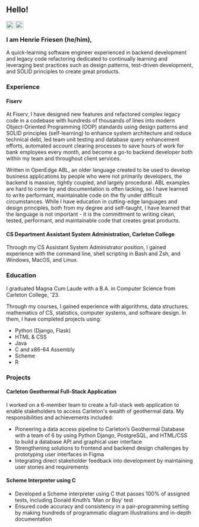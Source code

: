 ## Hello!

<a href="https://www.linkedin.com/in/henriefriesen/">
  <img align="left" alt="Henrie's LinkedIn" width="22px" src="https://cdn.jsdelivr.net/npm/simple-icons@v3/icons/linkedin.svg" />
</a>
<a href="https://github.com/friesenh">
  <img align="left" alt="Henrie's Github" width="22px" src="https://cdn.jsdelivr.net/npm/simple-icons@v3/icons/github.svg" />
</a>
<br />

### I am Henrie Friesen (he/him),
A quick-learning software engineer experienced in backend development and legacy code refactoring dedicated to continually learning and leveraging best practices such as design patterns, test-driven development, and SOLID principles to create great products.

### Experience
#### Fiserv
At Fiserv, I have designed new features and refactored complex legacy code in a codebase with hundreds of thousands of lines into modern Object-Oriented Programming (OOP) standards using design patterns and SOLID principles (self-learning) to enhance system architecture and reduce technical debt, led team unit testing and database query enhancement efforts, automated account clearing processes to save hours of work for bank employees every month, and become a go-to backend developer both within my team and throughout client services.

Written in OpenEdge ABL, an older language created to be used to develop business applications by people who were not primarily developers, the backend is massive, tightly coupled, and largely procedural. ABL examples are hard to come by and documentation is often lacking, so I have learned to write performant, maintainable code on the fly under difficult circumstances. While I have education in cutting-edge languages and design principles, both from my degree and self-taught, I have learned that the language is not important - it is the committment to writing clean, tested, performant, and maintainable code that creates great products.

#### CS Department Assistant System Administration, Carleton College
Through my CS Assistant System Administrator position, I gained experience with the command line, shell scripting in Bash and Zsh, and Windows, MacOS, and Linux.

### Education
I graduated Magna Cum Laude with a B.A. in Computer Science from Carleton College, '23.

Through my courses, I gained experience with algorithms, data structures, mathematics of CS, statistics, computer systems, and software design. In them, I have completed projects using:
- Python (Django, Flask)
- HTML & CSS
- Java
- C and x86-64 Assembly
- Scheme
- R

### Projects
#### Carleton Geothermal Full-Stack Application
I worked on a 6-member team to create a full-stack web application to enable stakeholders to access Carleton's wealth of geothermal data. My responsibilities and achievements included:
- Pioneering a data access pipeline to Carleton’s Geothermal Database with a team of 6 by using Python Django, PostgreSQL, and HTML/CSS to build a database API and graphical user interface
- Strengthening solutions to frontend and backend design challenges by prototyping user interfaces in Figma
- Integrating direct stakeholder feedback into development by maintaining user stories and requirements

#### Scheme Interpreter using C
- Developed a Scheme interpreter using C that passes 100% of assigned tests, including Donald Knuth’s ‘Man or Boy’ test
- Ensured code accuracy and consistency in a pair-programming setting by making hundreds of programmatic diagram illustrations and in-depth documentation
